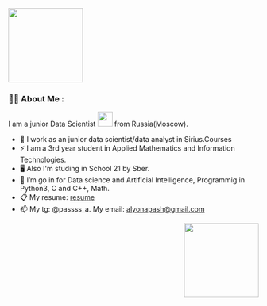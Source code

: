 <div id="header" align="left">
  <img src="https://media.giphy.com/media/unSNH4zXh1m7q9TbOR/giphy.gif" width="150"/>
</div>

### :woman_technologist: About Me :

I am a junior Data Scientist <img src="https://media.giphy.com/media/WUlplcMpOCEmTGBtBW/giphy.gif" width="30"> from Russia(Moscow).

- :briefcase: I work as an junior data scientist/data analyst in Sirius.Courses
- :zap: I am a 3rd year student in Applied Mathematics and Information Technologies.
- :desktop_computer: Also I'm studing in School 21 by Sber.
- :telescope: I’m go in for Data science and Artificial Intelligence, Programmig in Python3, C and C++, Math.
- :clipboard: My resume: [resume](https://docs.google.com/document/d/1obM5u3tc04w_Dc6EXBchfsMTc9oWfWKD1tgL0XbY83U/edit?usp=sharing)
- :mailbox: My tg: @passss_a. My email: alyonapash@gmail.com

<div id="header" align="right">
  <img src="https://media.giphy.com/media/jdPMeyv9rn0hZHh8n9/giphy.gif" width="150"/>
</div>
